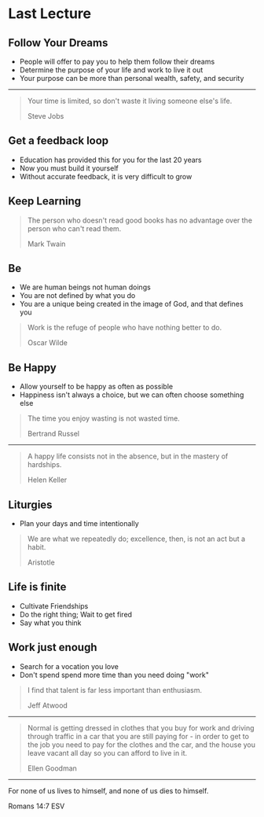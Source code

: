 Last Lecture
============

Follow Your Dreams
------------------

- People will offer to pay you to help them follow their dreams
- Determine the purpose of your life and work to live it out
- Your purpose can be more than personal wealth, safety, and security

---

> Your time is limited, so don't waste it living someone else's life.
>
> Steve Jobs

Get a feedback loop
-------------------

- Education has provided this for you for the last 20 years
- Now you must build it yourself
- Without accurate feedback, it is very difficult to grow

Keep Learning
-------------

> The person who doesn't read good books has no advantage over the person who can't read them.
> 
> Mark Twain 

Be
-----

- We are human beings not human doings
- You are not defined by what you do
- You are a unique being created in the image of God, and that defines you

> Work is the refuge of people who have nothing better to do.
> 
> Oscar Wilde 

Be Happy
--------

- Allow yourself to be happy as often as possible
- Happiness isn't always a choice, but we can often choose something else

> The time you enjoy wasting is not wasted time.
>
> Bertrand Russel

---

> A happy life consists not in the absence, but in the mastery of hardships.
> 
> Helen Keller

Liturgies
---------

- Plan your days and time intentionally

> We are what we repeatedly do; excellence, then, is not an act but a habit.
>
> Aristotle

Life is finite
--------------

- Cultivate Friendships
- Do the right thing; Wait to get fired
- Say what you think

Work just enough
----------------

- Search for a vocation you love
- Don't spend spend more time than you need doing "work"

> I find that talent is far less important than enthusiasm.
> 
> Jeff Atwood

---

> Normal is getting dressed in clothes that you buy for work and driving through traffic in a car that you are still paying for - in order to get to the job you need to pay for the clothes and the car, and the house you leave vacant all day so you can afford to live in it.
> 
> Ellen Goodman 

---

For none of us lives to himself, and none of us dies to himself.

Romans 14:7 ESV